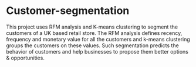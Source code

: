 # Customer-segmentation
This project uses RFM analysis and K-means clustering to segment the customers of a UK based retail store. The RFM analysis defines recency, frequency and monetary value for all the customers and k-means clustering groups the customers on these values. Such segmentation predicts the behavior of customers and help businesses to propose them better options & opportunities.
